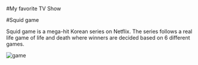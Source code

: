 #My favorite TV Show 

#Squid game

Squid game is a mega-hit Korean series on Netflix. The series follows a real life game of life and death where winners are decided based on 6 different games.

![game](https://cdn.vox-cdn.com/thumbor/XJQW7ZLzvxQXl2pr5jwNQ_wVaMI=/1400x788/filters:format(jpeg)/cdn.vox-cdn.com/uploads/chorus_asset/file/22911132/EN_SQdGame_Main_PlayGround_Horizontal_RGB_PRE.jpeg)

